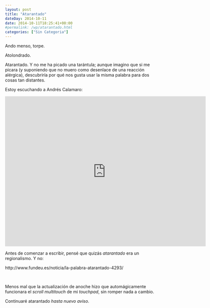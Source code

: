 ```yaml
---
layout: post
title: "Atarantado"
dateDay: 2014-10-11
date: 2014-10-11T18:25:41+00:00
#permalink: /wp/atarantado.html
categories: ["Sin Categoria"]
---
```


<p>Ando menso, torpe.</p>
<p>Atolondrado.</p>
<p>Atarantado. Y no me ha picado una tarántula; aunque imagino que si me picara (y suponiendo que no muero como desenlace de una reacción alérgica), descubriría por qué nos gusta usar la misma palabra para dos cosas tan distantes.</p>
<p>Estoy escuchando a Andrés Calamaro:</p>
<div class="jetpack-video-wrapper"><iframe width="660" height="495" src="https://www.youtube.com/embed/UCF9oHXhDMU?feature=oembed" frameborder="0" allowfullscreen></iframe></div>
<p>Antes de comenzar a escribir, pensé que quizás <em>atarantado</em> era un regionalismo. Y no:</p>
<p>http://www.fundeu.es/noticia/la-palabra-atarantado-4293/</p>
<p>&nbsp;</p>
<p>Menos mal que la actualización de anoche hizo que automágicamente funcionara el <em>scroll</em><em> multitouch</em> de mi <em>touchpad</em>, sin romper nada a cambio.</p>
<p>Continuaré atarantado <em>hasta nuevo aviso</em>.</p>
